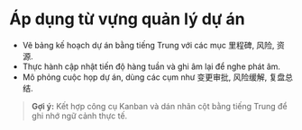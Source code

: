 # Áp dụng từ vựng quản lý dự án

- Vẽ bảng kế hoạch dự án bằng tiếng Trung với các mục 里程碑, 风险, 资源.
- Thực hành cập nhật tiến độ hàng tuần và ghi âm lại để nghe phát âm.
- Mô phỏng cuộc họp dự án, dùng các cụm như 变更审批, 风险缓解, 复盘总结.

> **Gợi ý:** Kết hợp công cụ Kanban và dán nhãn cột bằng tiếng Trung để ghi nhớ ngữ cảnh thực tế.
